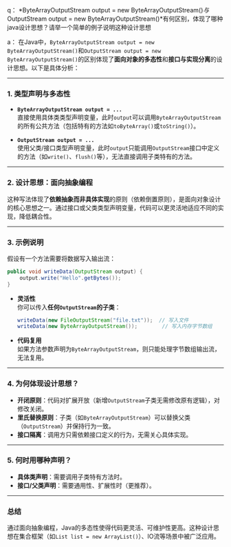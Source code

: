 q：
*ByteArrayOutputStream output = new ByteArrayOutputStream()*与*OutputStream output = new ByteArrayOutputStream()*有何区别，体现了哪种java设计思想？请举一个简单的例子说明这种设计思想

a：
在Java中，`ByteArrayOutputStream output = new ByteArrayOutputStream()`和`OutputStream output = new ByteArrayOutputStream()`的区别体现了**面向对象的多态性**和**接口与实现分离**的设计思想。以下是具体分析：

---

### 1. **类型声明与多态性**
- **`ByteArrayOutputStream output = ...`**  
  直接使用具体类类型声明变量，此时`output`可以调用`ByteArrayOutputStream`的所有公共方法（包括特有的方法如`toByteArray()`或`toString()`）。

- **`OutputStream output = ...`**  
  使用父类/接口类型声明变量，此时`output`只能调用`OutputStream`接口中定义的方法（如`write()`、`flush()`等），无法直接调用子类特有的方法。

---

### 2. **设计思想：面向抽象编程**
这种写法体现了**依赖抽象而非具体实现**的原则（依赖倒置原则），是面向对象设计的核心思想之一。通过接口或父类类型声明变量，代码可以更灵活地适应不同的实现，降低耦合性。

---

### 3. **示例说明**
假设有一个方法需要将数据写入输出流：

```java
public void writeData(OutputStream output) {
    output.write("Hello".getBytes());
}
```

- **灵活性**  
  你可以传入**任何`OutputStream`的子类**：
  ```java
  writeData(new FileOutputStream("file.txt"));  // 写入文件
  writeData(new ByteArrayOutputStream());        // 写入内存字节数组
  ```

- **代码复用**  
  如果方法参数声明为`ByteArrayOutputStream`，则只能处理字节数组输出流，无法复用。

---

### 4. **为何体现设计思想？**
- **开闭原则**：代码对扩展开放（新增`OutputStream`子类无需修改原有逻辑），对修改关闭。
- **里氏替换原则**：子类（如`ByteArrayOutputStream`）可以替换父类（`OutputStream`）并保持行为一致。
- **接口隔离**：调用方只需依赖接口定义的行为，无需关心具体实现。

---

### 5. **何时用哪种声明？**
- **具体类声明**：需要调用子类特有方法时。
- **接口/父类声明**：需要通用性、扩展性时（更推荐）。

---

### 总结
通过面向抽象编程，Java的多态性使得代码更灵活、可维护性更高。这种设计思想在集合框架（如`List list = new ArrayList()`）、IO流等场景中被广泛应用。